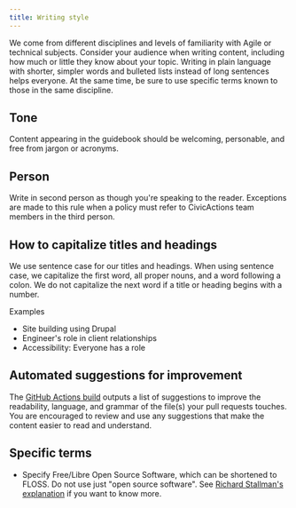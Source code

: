 ```yaml
---
title: Writing style
---
```


We come from different disciplines and levels of familiarity with Agile or technical subjects. Consider your audience when writing content, including how much or little they know about your topic. Writing in plain language with shorter, simpler words and bulleted lists instead of long sentences helps everyone. At the same time, be sure to use specific terms known to those in the same discipline.

## Tone

Content appearing in the guidebook should be welcoming, personable, and free from jargon or acronyms.

## Person

Write in second person as though you're speaking to the reader. Exceptions are made to this rule when a policy must refer to CivicActions team members in the third person.

## How to capitalize titles and headings

We use sentence case for our titles and headings. When using sentence case, we capitalize the first word, all proper nouns, and a word following a colon. We do not capitalize the next word if a title or heading begins with a number.

Examples

-   Site building using Drupal
-   Engineer's role in client relationships
-   Accessibility: Everyone has a role

## Automated suggestions for improvement

The [GitHub Actions build](automatic-checking.md) outputs a list of suggestions to improve the readability, language, and grammar of the file(s) your pull requests touches. You are encouraged to review and use any suggestions that make the content easier to read and understand.

## Specific terms

-   Specify Free/Libre Open Source Software, which can be shortened to FLOSS. Do not use just "open source software". See [Richard Stallman's explanation](https://www.gnu.org/philosophy/floss-and-foss.en.html) if you want to know more.
